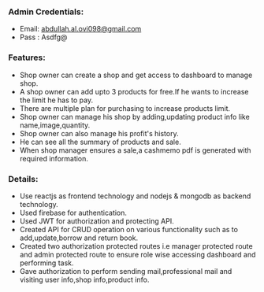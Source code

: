 ### Admin Credentials:
  * Email: abdullah.al.ovi098@gmail.com
  * Pass : Asdfg@
### Features:
  * Shop owner can create a shop and get access to dashboard to manage shop.
  * A shop owner can add upto 3 products for free.If he wants to increase the limit he has to pay.
  * There are multiple plan for purchasing to increase products limit.
  * Shop owner can manage his shop by adding,updating product info like name,image,quantity.
  * Shop owner can also manage his profit's history.
  * He can see all the summary of products and sale.
  * When shop manager ensures a sale,a cashmemo pdf is generated with required information.
### Details: 
  * Use reactjs as frontend technology and nodejs & mongodb as backend technology.
  * Used firebase for authentication.
  * Used JWT for authorization and protecting API.
  * Created API for CRUD operation on various functionality such as to add,update,borrow and return book.
  * Created two authorization protected routes i.e manager protected route and admin protected route to ensure role wise accessing dashboard and performing task.
  * Gave authorization to perform sending mail,professional mail and visiting user info,shop info,product info.
